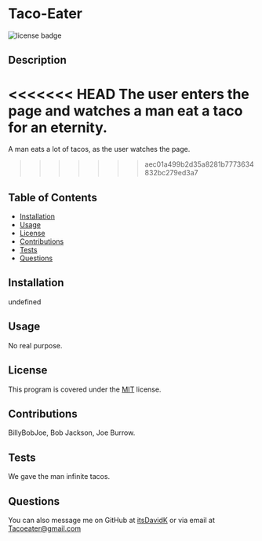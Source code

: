 
# Taco-Eater
![license badge](undefined)
## Description
    
<<<<<<< HEAD
The user enters the page and watches a man eat a taco for an eternity.
=======
A man eats a lot of tacos, as the user watches the page.
>>>>>>> aec01a499b2d35a8281b7773634832bc279ed3a7
## Table of Contents
- [Installation](#installation)
- [Usage](#usage)
- [License](#license) 
- [Contributions](#contributions) 
- [Tests](#tests) 
- [Questions](#questions) 
## Installation
    
undefined
## Usage
    
No real purpose.
## License
This program is covered under the [MIT](undefined) license.
    
## Contributions
    
BillyBobJoe, Bob Jackson, Joe Burrow.
## Tests
We gave the man infinite tacos.
## Questions
You can also message me on GitHub at [itsDavidK](https://github.com/itsDavidK) or via email at Tacoeater@gmail.com
